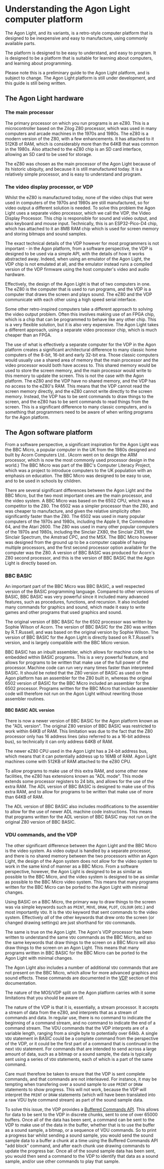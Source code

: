 # Understanding the Agon Light computer platform

The Agon Light, and its variants, is a retro-style computer platform that is designed to be inexpensive and easy to manufacture, using commonly available parts.

The platform is designed to be easy to understand, and easy to program.  It is designed to be a platform that is suitable for learning about computers, and learning about programming.

Please note this is a preliminary guide to the Agon Light platform, and is subject to change.  The Agon Light platform is still under development, and this guide is still being written.


## The Agon Light hardware

### The main processor

The primary processor on which you run programs is an eZ80.  This is a microcontroller based on the Zilog Z80 processor, which was used in many computers and arcade machines in the 1970s and 1980s.  The eZ80 is a modern version of the Z80, with a few enhancements.  It has attached to it 512KB of RAM, which is considerably more than the 64KB that was common in the 1980s.  Also attached to the eZ80 chip is an SD card interface, allowing an SD card to be used for storage.

The eZ80 was chosen as the main processor of the Agon Light because of its historic ubiquity, and because it is still manufactured today.  It is a relatively simple processor, and is easy to understand and program.

### The video display processor, or VDP

Whilst the eZ80 is manufactured today, none of the video chips that were used in computers of the 1970s and 1980s are still manufactured, so for video output a different solution is needed.  To solve this problem the Agon Light uses a separate video processor, which we call the VDP, the Video Display Processor.  This chip is responsible for sound and video output, and also keyboard and mouse input.  Technically, this is an ESP32-Pico-D4 chip, which has attached to it an 8MB RAM chip which is used for screen memory and storing bitmaps and sound samples.

The exact technical details of the VDP however for most programmers is not important - in the Agon platform, from a software perspective, the VDP is designed to be used via a simple API, with the details of how it works abstracted away.  Indeed, when using an emulator of the Agon Light, the VDP chip is not emulated at all, and the emulator instead runs a compiled version of the VDP firmware using the host computer's video and audio hardware.


Effectively, the design of the Agon Light is that of two computers in one.  The eZ80 is the computer that is used to run programs, and the VDP is a computer that draws the screen and plays sound.  The eZ80 and the VDP communicate with each other using a high speed serial interface.


Some other retro-inspired computers take a different approach to solving the video output problem.  Often this involves making use of an FPGA chip, which is a chip that can be programmed to behave like any other chip.  This is a very flexible solution, but it is also very expensive.  The Agon Light takes a different approach, using a separate video processor chip, which is much cheaper than an FPGA.


The use of what is effectively a separate computer for the VDP in the Agon platform creates a significant architectural difference to many classic home computers of the 8-bit, 16-bit and early 32-bit era.  Those classic computers would usually use a shared area of memory that the main processor and the video processor would both have access to.  This shared memory would be used to store the screen memory, and the main processor would write to this memory to update the screen.  This is not the case with the Agon platform.  The eZ80 and the VDP have no shared memory, and the VDP has no access to the eZ80's RAM.  This means that the VDP cannot read the screen memory directly, and the eZ80 cannot write directly to the screen memory.  Instead, the VDP has to be sent commands to draw things to the screen, and the eZ80 has to be sent commands to read things from the screen.  This is a significant difference to many classic computers, and is something that programmers need to be aware of when writing programs for the Agon platform.


## The Agon software platform

From a software perspective, a significant inspiration for the Agon Light was the BBC Micro, a popular computer in the UK from the 1980s designed and built by Acorn Computers Ltd..  (Acorn went on to design the ARM processor, which is now the most commonly used processor design in the world.)  The BBC Micro was part of the BBC's Computer Literacy Project, which was a project to introduce computers to the UK population with an emphasis on education.  The BBC Micro was designed to be easy to use, and to be used in schools by children.

There are several significant differences between the Agon Light and the BBC Micro, but the two most important ones are the main processor, and the video system.  A BBC Micro was based on the 6502 CPU, which was a competitor to the Z80.  The 6502 was a simpler processor than the Z80, and was cheaper to manufacture, and given the relative simplicity often significantly faster than the Z80.  The 6502 was used in many popular computers of the 1970s and 1980s, including the Apple II, the Commodore 64, and the Atari 2600.  The Z80 was used in many other popular computers of the 1970s and 1980s, including the Sinclair ZX80, the Sinclair ZX81, the Sinclair Spectrum, the Amstrad CPC, and the MSX.  The BBC Micro however was designed from the ground up to be a computer capable of having multiple processors, and the first second processor option available for the computer was the Z80.  A version of BBC BASIC was produced for Acorn's Z80 second processor, and this is the version of BBC BASIC that the Agon Light is directly based on.


### BBC BASIC

An important part of the BBC Micro was BBC BASIC, a well respected version of the BASIC programming language.  Compared to other versions of BASIC, BBC BASIC was very powerful since it included many advanced features, such as procedures, functions, and recursion.  It also included many commands for graphics and sound, which made it easy to write games and other programs that used graphics and sound.

The original version of BBC BASIC for the 6502 processor was written by Sophie Wilson of Acorn.  The version of BBC BASIC for the Z80 was written by R.T.Russell, and was based on the original version by Sophie Wilson.  The version of BBC BASIC for the Agon Light is directly based on R.T.Russell's version, and is largely compatible with the BBC Micro version.

BBC BASIC has an inbuilt assembler, which allows for machine code to be embedded within BASIC programs.  This is a very powerful feature, and allows for programs to be written that make use of the full power of the processor.  Machine code can run very many times faster than interpreted BASIC.  It should be noted that the Z80 version of BASIC as used on the Agon platform has an assembler for the Z80 built in, whereas the original 6502 version of BASIC for the BBC Micro included an assembler for the 6502 processor.  Programs written for the BBC Micro that include assembler code will therefore not run on the Agon Light without rewriting those assembler routines.

#### BBC BASIC ADL version

There is now a newer version of BBC BASIC for the Agon platform known as the "ADL version".  The original Z80 version of BBC BASIC was restricted to work within 64KB of RAM.  This limitation was due to the fact that the Z80 processor only has 16 address lines (also referred to as a 16-bit address bus), so technically it can only address 64KB of RAM.

The newer eZ80 CPU used in the Agon Light has a 24-bit address bus, which means that it can potentially address up to 16MB of RAM.  Agon Light machines come with 512KB of RAM attached to the eZ80 CPU.

To allow programs to make use of this extra RAM, and some other new facilities, the eZ80 has extensions known as "ADL mode".  This mode extends some processor registers to 24 bits, and allows for the use of the extra RAM.  The ADL version of BBC BASIC is designed to make use of this extra RAM, and to allow for programs to be written that make use of more than 64KB of RAM.

The ADL version of BBC BASIC also includes modifications to the assembler to allow for the use of newer ADL machine code instructions.  This means that programs written for the ADL version of BBC BASIC may not run on the original Z80 version of BBC BASIC.


### VDU commands, and the VDP

The other significant difference between the Agon Light and the BBC Micro is the video system.  As video output is handled by a separate processor, and there is no shared memory between the two processors within an Agon Light, the design of the Agon system does not allow for the video system to work in the same kind of manner as a BBC Micro.  From a software perspective, however, the Agon Light is designed to be as similar as possible to the BBC Micro, and the video system is designed to be as similar as possible to the BBC Micro video system.  This means that many programs written for the BBC Micro can be ported to the Agon Light with minimal changes.

Using BASIC on a BBC Micro, the primary way to draw things to the screen was via simple keywords such as `PRINT`, `MOVE`, `DRAW`, `PLOT`, `COLOUR` (etc.) and most importantly `VDU`.  It is the `VDU` keyword that sent commands to the video system.  Effectively _all_ of the other keywords that drew onto the screen (or changed drawing settings) are just shorthand for `VDU` commands.

The same is true on the Agon Light.  The Agon's VDP processor has been written to understand the same `VDU` commands as the BBC Micro, and so the same keywords that draw things to the screen on a BBC Micro will also draw things to the screen on an Agon Light.  This means that many programs written in BBC BASIC for the BBC Micro can be ported to the Agon Light with minimal changes.

The Agon Light also includes a number of additional `VDU` commands that are not present on the BBC Micro, which allow for more advanced graphics and sound effects.  These commands are documented in the [VDP](VDP.md) section of this documentation.


The nature of the MOS/VDP split on the Agon platform carries with it some limitations that you should be aware of.

The nature of the VDP is that it is, essentially, a stream processor.  It accepts a stream of data from the eZ80, and interprets that as a stream of commands and data.  In regular use, there is no command to indicate the beginning of a command stream, and no command to indicate the end of a command stream.  The VDU commands that the VDP interprets are of a variable length, ranging from a single byte to potentially over 64kb.  A single `VDU` statement in BASIC could be a complete command from the perspective of the VDP, or it could be the first part of a command that is continued in the next `VDU` statement.  For commands that are intended to send across a large amount of data, such as a bitmap or a sound sample, the data is typically sent using a series of `VDU` statements, each of which is a part of the same command.

Care must therefore be taken to ensure that the VDP is sent complete commands, and that commands are not interleaved.  For instance, it may be tempting when transfering over a sound sample to use `PRINT` or `DRAW` statements to show progress.  This will not work, because the VDP will interpret the `PRINT` or `DRAW` statements (which will have been translated into a raw VDU byte command stream) as part of the sound sample data.

To solve this issue, the VDP provides a [Buffered Commands API](vdp/Buffered-Commands-API.md).  This allows for data to be sent to the VDP in discrete chunks, sent to one of over 65000 buffers.  Once all of the data has been sent, a command can be sent to the VDP to make use of the data in the buffer, whether that is to use the buffer as a sound sample, a bitmap, or a sequence of VDU commands.  So to print a progress bar whilst sending a sound sample, you would send the sound sample data to a buffer a chunk at a time using the Buffered Commands API "add block" command, and after each chunk use drawing commands to update the progress bar.  Once all of the sound sample data has been sent, you would then send a command to the VDP to identify that data as a sound sample, and/or use other commands to play that sample.






